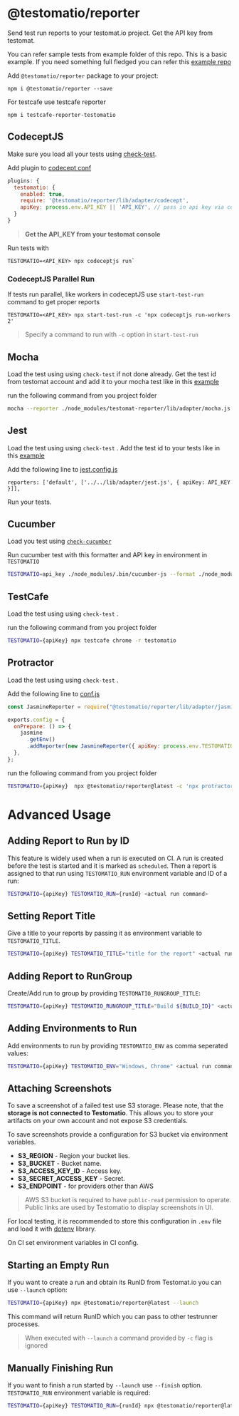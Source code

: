 # @testomatio/reporter

Send test run reports to your testomat.io project. Get the API key from testomat.

You can refer sample tests from example folder of this repo. This is a basic example. If you need something full fledged you can refer this [example repo](https://github.com/testomatio/examples)

Add `@testomatio/reporter` package to your project:

```
npm i @testomatio/reporter --save
```

For testcafe use testcafe reporter

```
npm i testcafe-reporter-testomatio
```

## CodeceptJS

Make sure you load all your tests using [check-test](https://github.com/testomatio/check-tests#cli).

Add plugin to [codecept conf](https://github.com/testomatio/reporter/blob/master/example/codecept/codecept.conf.js#L23)

```js
plugins: {
  testomatio: {
    enabled: true,
    require: '@testomatio/reporter/lib/adapter/codecept',
    apiKey: process.env.API_KEY || 'API_KEY', // pass in api key via config or env variable
  }
}
```

> **Get the API_KEY from your testomat console**

Run tests with

```
TESTOMATIO=<API_KEY> npx codeceptjs run`
```

### CodeceptJS Parallel Run

If tests run parallel, like workers in codeceptJS use `start-test-run` command to get proper reports

```
TESTOMATIO=<API_KEY> npx start-test-run -c 'npx codeceptjs run-workers 2'
```

> Specify a command to run with `-c` option in `start-test-run`

## Mocha

Load the test using using `check-test` if not done already. Get the test id from testomat account and add it to your mocha test like in this [example](https://github.com/testomatio/reporter/blob/master/example/mocha/test/index.test.js#L4)

run the following command from you project folder

```sh
mocha --reporter ./node_modules/testomat-reporter/lib/adapter/mocha.js  --reporter-options apiKey=API_KEY
```

## Jest

Load the test using using `check-test` . Add the test id to your tests like in this [example](https://github.com/testomatio/reporter/blob/master/example/jest/index.test.js#L1)

Add the following line to [jest.config.js](https://github.com/testomatio/reporter/blob/master/example/jest/jest.config.js#L100)

`reporters: ['default', ['../../lib/adapter/jest.js', { apiKey: API_KEY }]],`

Run your tests.

## Cucumber

Load you test using [`check-cucumber`](https://github.com/testomatio/check-cucumber)

Run cucumber test with this formatter and API key in environment in `TESTOMATIO`

```sh
TESTOMATIO=api_key ./node_modules/.bin/cucumber-js --format ./node_modules/@testomatio/reporter/lib/adapter/cucumber.js
```

## TestCafe

Load the test using using `check-test` .

run the following command from you project folder

```sh
TESTOMATIO={apiKey} npx testcafe chrome -r testomatio
```

## Protractor

Load the test using using `check-test` .

Add the following line to [conf.js](https://github.com/angular/protractor/blob/5.4.1/example/conf.js)

```js
const JasmineReporter = require("@testomatio/reporter/lib/adapter/jasmine");

exports.config = {
  onPrepare: () => {
    jasmine
      .getEnv()
      .addReporter(new JasmineReporter({ apiKey: process.env.TESTOMATIO }));
  },
};
```

run the following command from you project folder

```sh
TESTOMATIO={apiKey}  npx @testomatio/reporter@latest -c 'npx protractor conf.js'
```

# Advanced Usage

## Adding Report to Run by ID

This feature is widely used when a run is executed on CI.
A run is created before the test is started and it is marked as `scheduled`. Then
a report is assigned to that run using `TESTOMATIO_RUN` environment variable and ID of a run:

```sh
TESTOMATIO={apiKey} TESTOMATIO_RUN={runId} <actual run command>
```

## Setting Report Title

Give a title to your reports by passing it as environment variable to `TESTOMATIO_TITLE`.

```sh
TESTOMATIO={apiKey} TESTOMATIO_TITLE="title for the report" <actual run command>
```

## Adding Report to RunGroup

Create/Add run to group by providing `TESTOMATIO_RUNGROUP_TITLE`:

```sh
TESTOMATIO={apiKey} TESTOMATIO_RUNGROUP_TITLE="Build ${BUILD_ID}" <actual run command>
```

## Adding Environments to Run

Add environments to run by providing `TESTOMATIO_ENV` as comma seperated values:

```sh
TESTOMATIO={apiKey} TESTOMATIO_ENV="Windows, Chrome" <actual run command>
```

## Attaching Screenshots

To save a screenshot of a failed test use S3 storage.
Please note, that the **storage is not connected to Testomatio**.
This allows you to store your artifacts on your own account and not expose S3 credentials.

To save screenshots provide a configuration for S3 bucket via environment variables.

- **S3_REGION** - Region your bucket lies.
- **S3_BUCKET** - Bucket name.
- **S3_ACCESS_KEY_ID** - Access key.
- **S3_SECRET_ACCESS_KEY** - Secret.
- **S3_ENDPOINT** - for providers other than AWS

> AWS S3 bucket is required to have `public-read` permission to operate. Public links are used by Testomatio to display screenshots in UI.

For local testing, it is recommended to store this configuration in `.env` file and load it with [dotenv](https://www.npmjs.com/package/dotenv) library.

On CI set environment variables in CI config.


## Starting an Empty Run

If you want to create a run and obtain its RunID from Testomat.io you can use `--launch` option:

```sh
TESTOMATIO={apiKey} npx @testomatio/reporter@latest --launch
```

This command will return RunID which you can pass to other testrunner processes.

> When executed with `--launch` a command provided by `-c` flag is ignored

## Manually Finishing Run

If you want to finish a run started by `--launch` use `--finish` option. `TESTOMATIO_RUN` environment variable is required:

```sh
TESTOMATIO={apiKey} TESTOMATIO_RUN={runId} npx @testomatio/reporter@latest --finish
```

